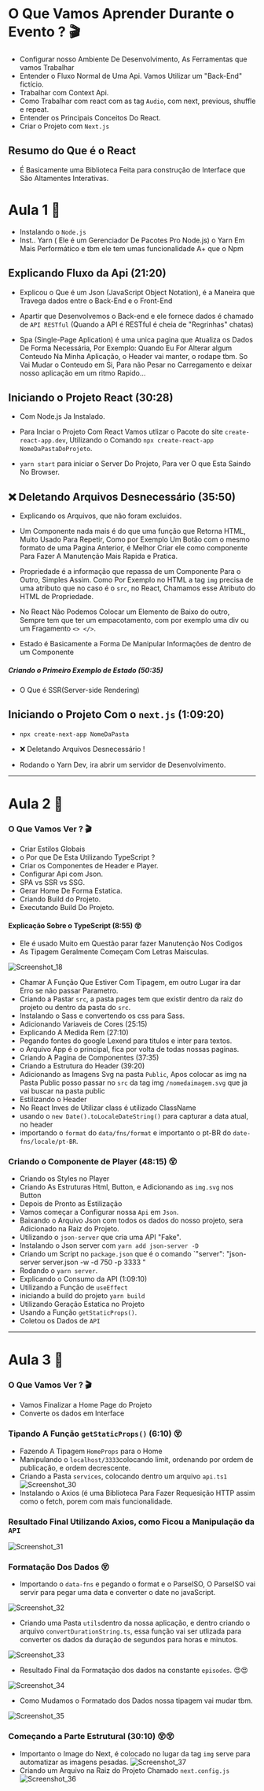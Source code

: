 # O Que Vamos Aprender Durante o Evento ? 🎬

* Configurar nosso Ambiente De Desenvolvimento, As Ferramentas que vamos Trabalhar
* Entender o Fluxo Normal de Uma Api. Vamos Utilizar um "Back-End" fictício.
* Trabalhar com Context Api.
* Como Trabalhar com react com as tag `Audio`, com next, previous, shuffle e repeat.
* Entender os Principais Conceitos Do React.
* Criar o Projeto com `Next.js`

 ## Resumo do Que é o React
 
* É Basicamente uma Biblioteca Feita para construção de Interface que São Altamentes Interativas.


# Aula 1 🚀

* Instalando o `Node.js`
* Inst.. Yarn ( Ele é um Gerenciador De Pacotes Pro Node.js) o Yarn Em Mais Performático e tbm ele tem umas funcionalidade A+ que o Npm

## Explicando Fluxo da Api (21:20)

* Explicou o Que é um Json (JavaScript Object Notation), é a Maneira que  Travega dados entre o Back-End e o Front-End

* Apartir que Desenvolvemos o Back-end e ele fornece dados é chamado de `API RESTful` (Quando a API é RESTful é cheia de "Regrinhas" chatas)

* Spa (Single-Page Aplication) é uma unica pagina que Atualiza os Dados De Forma Necessária, Por Exemplo: Quando Eu For Alterar algum Conteudo Na Minha Aplicação, o Header vai manter, o rodape tbm. So Vai Mudar o Conteudo em Si, Para não Pesar no Carregamento e deixar nosso aplicação em um ritmo Rapido...

## Iniciando o Projeto React (30:28)

* Com Node.js Ja Instalado.

* Para Inciar o Projeto Com React Vamos utlizar o Pacote do site `create-react-app.dev`, Utilizando o Comando `npx create-react-app NomeDaPastaDoProjeto`.

* `yarn start` para iniciar o Server Do Projeto, Para ver O que Esta Saindo No Browser.

## ❌  Deletando Arquivos Desnecessário (35:50)

* Explicando os Arquivos, que não foram excluidos.

* Um Componente nada mais é do que uma função que Retorna HTML, Muito Usado Para Repetir, Como por Exemplo Um Botão com o mesmo formato de uma Pagina Anterior, é Melhor Criar ele como componente Para Fazer A Manutenção Mais Rapida e Pratica.

* Propriedade é a informação que repassa de um Componente Para o Outro, Simples Assim. Como Por Exemplo no HTML a tag `img` precisa de uma atributo que no caso é o `src`, no React, Chamamos esse Atributo do HTML de Propriedade.

* No React Não Podemos Colocar um Elemento de Baixo do outro, Sempre tem que ter um empacotamento, com por exemplo uma div ou um Fragamento `<> </>`.

* Estado é Basicamente a Forma De Manipular Informações de dentro de um Componente

##### Criando o Primeiro Exemplo de Estado (50:35)

* O Que é SSR(Server-side Rendering) 

## Iniciando o Projeto Com o `next.js` (1:09:20)

* `npx create-next-app NomeDaPasta`

* ❌  Deletando Arquivos Desnecessário !

* Rodando o Yarn Dev, ira abrir um servidor de Desenvolvimento.

 <hr/>
 
 # Aula 2 🚀

### O Que Vamos Ver ? 🎬

* Criar Estilos Globais
* o Por que De Esta Utilizando TypeScript ?
* Criar os Componentes de Header e Player.
* Configurar Api com Json.
* SPA vs SSR vs SSG.
* Gerar Home De Forma Estatica.
* Criando Build do Projeto.
* Executando Build Do Projeto.


#### Explicação Sobre o TypeScript (8:55) 😵

* Ele é usado Muito em Questão parar fazer Manutenção Nos Codigos
* As Tipagem Geralmente Começam Com Letras Maisculas.

![Screenshot_18](https://user-images.githubusercontent.com/78617974/116110495-1ef5f580-a68c-11eb-898f-4119d87e5673.jpg)

* Chamar A Função Que Estiver Com Tipagem, em outro Lugar ira dar Erro se não passar Parametro.
*  Criando a Pastar `src`, a pasta pages tem que existir dentro da raiz do projeto ou dentro da pasta do  `src`.
* Instalando o Sass e convertendo os css para Sass.
* Adicionando Variaveis de Cores (25:15)
* Explicando A Medida Rem (27:10)
* Pegando fontes do google Lexend para titulos e inter para textos.
* o Arquivo App é o principal, fica por volta de todas nossas paginas.
* Criando A Pagina de Componentes  (37:35)
* Criando a Estrutura do Header (39:20)
* Adicionando as Imagens Svg na pasta `Public`, Apos colocar as  img na Pasta Public posso passar no `src` da tag img `/nomedaimagem.svg` que ja vai buscar na pasta public
* Estilizando o Header
* No React Inves de Utilizar class é utilizado ClassName
* usando o `new Date().toLocaleDateString()` para capturar a data atual, no header
* importando o `format` do `data/fns/format` e importanto o pt-BR do `date-fns/locale/pt-BR`.


### Criando o Componente de Player (48:15) 😵

* Criando os Styles no Player
* Criando As Estruturas Html, Button, e  Adicionando as `img.svg` nos Button
* Depois de Pronto as Estilização
* Vamos começar a Configurar nossa `Api` em `Json`.
* Baixando o Arquivo Json com todos os dados do nosso projeto, sera Adicionado na Raiz do Projeto.
* Utilizando o `json-server` que cria uma API "Fake".
* Instalando o Json server com `yarn add json-server -D`
* Criando um Script no `package.json` que é o comando `"server": "json-server server.json -w  -d 750 -p 3333 "
* Rodando o `yarn server`.
* Explicando o Consumo da API (1:09:10)
* Utilizando a Função de `useEffect`
* iniciando a build do projeto `yarn build`
* Utilizando Geração Estatica no Projeto
* Usando a Função `getStaticProps()`.
* Coletou os Dados de `API`

<hr>

# Aula 3 🚀

### O Que Vamos Ver ? 🎬 

* Vamos Finalizar a Home Page do Projeto
* Converte os dados em Interface

### Tipando A Função `getStaticProps()` (6:10) 😵

* Fazendo A Tipagem `HomeProps` para o Home
* Manipulando o `localhost/3333`colocando limit, ordenando por ordem de publicação, e ordem decrescente.
* Criando a Pasta `services`, colocando dentro um  arquivo `api.ts1`
![Screenshot_30](https://user-images.githubusercontent.com/78617974/116811301-091a8180-ab1f-11eb-90ae-e43e003e699a.jpg)
* Instalando o Axios (é uma Biblioteca Para Fazer Requesição HTTP assim como o fetch, porem com mais funcionalidade.
### Resultado Final Utilizando Axios, como Ficou a Manipulação da `API`
![Screenshot_31](https://user-images.githubusercontent.com/78617974/116811355-4252f180-ab1f-11eb-8187-7f0a8e4ef43c.jpg)


### Formatação Dos Dados 😵

* Importando o `data-fns` e pegando o format e o ParseISO, O ParseISO vai servir para pegar uma data e converter o date no javaScript.


![Screenshot_32](https://user-images.githubusercontent.com/78617974/116811597-9d391880-ab20-11eb-80dd-e21fc697e3bf.jpg)

* Criando uma Pasta `utils`dentro da nossa aplicação, e dentro criando o arquivo `convertDurationString.ts`, essa função vai ser utlizada para converter os dados da duração de segundos para horas e minutos.

![Screenshot_33](https://user-images.githubusercontent.com/78617974/116811792-9a8af300-ab21-11eb-92e4-20fd548e77fd.jpg)

* Resultado Final da Formatação dos dados  na constante `episodes`. 😍😍

![Screenshot_34](https://user-images.githubusercontent.com/78617974/116811883-08371f00-ab22-11eb-9b58-3686322c4ada.jpg)

* Como Mudamos o Formatado dos Dados nossa tipagem vai mudar tbm.

![Screenshot_35](https://user-images.githubusercontent.com/78617974/116811942-6401a800-ab22-11eb-8c15-0c30a01db622.jpg)

### Começando a Parte Estrutural (30:10)  😵😵

* Importanto o Image do Next, é colocado no lugar da tag `img` serve para automatizar as imagens pesadas.
![Screenshot_37](https://user-images.githubusercontent.com/78617974/116812494-631e4580-ab25-11eb-852f-f9d2147bb26e.jpg)
*  Criando um Arquivo na Raiz do Projeto Chamado `next.config.js`
![Screenshot_36](https://user-images.githubusercontent.com/78617974/116812437-22bec780-ab25-11eb-86b1-e2e9f630b27e.jpg)










